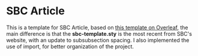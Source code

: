 # SBC Article

This is a template for SBC Article, based on [this template on Overleaf](https://pt.overleaf.com/latex/templates/sbc-conferences-template/blbxwjwzdngr), the main
difference is that the **sbc-template.sty** is the most recent from SBC's website, with an update to subsubsection spacing. I also implemented the use of import, for
better organization of the project.
